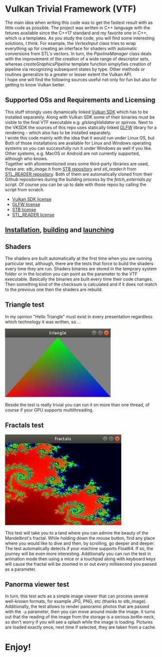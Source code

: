 Vulkan Trivial Framework (VTF)
========
The main idea when writing this code was to get the fastest result with as little code as possible. The project was written in C++ language with the fetures available since the C++17 standard and my favorite one in C++, which is a templates. As you study the code, you will find some interesting solutions, I think. For example, the _VertexInput_ class tries to wrap everything up for creating an interface for shaders with automatic conversions from STL's vectors. In turn, the _PipelineManager_ class deals with the improvement of the creation of a wide range of descriptor sets, whereas _createGraphicsPipeline_ template function simplyfies creation of pipeline via recognizing subsequent states by type. Other methods or routines generalize to a greater or lesser extent the Vulkan API.  
I hope one will find the following sources useful not only for fun but also for getting to know Vulkan better.

Supported OSs and Requirements and Licensing
---------
This stuff strongly uses dynamically linked [Vulkan SDK](https://vulkan.lunarg.com/sdk/home) which has to be installed separately. Along with Vulkan SDK some of their binaries must be visble to the final VTF executable e.g. _glslangValidator_ or _spirvas_. Next to the VKSDK  the sources of this repo uses statically linked [GLFW](https://www.glfw.org/) library for a rendering - which also has to be installed separately.  
I wrote this code mainly with the idea that it would run under Linux OS, but Both of those installations are available for Linux and Windows operating systems so you can successfully run it under Windows as well if you like. Other systems, e.g. MacOS or Android are not currently supported, although who knows.  
Together with aforementioned ones some third-party libraries are used, these are: _stb_image.h_ from [STB repository](https://github.com/nothings/stb) and _stl_reader.h_ from [STL_READER repository](https://github.com/sreiter/stl_reader). Both of them are automatically cloned from their Github repositories during the building process by the _fetch_externals.py_ script. Of course you can be up to date with those repos by calling the script from scratch.
- [Vulkan SDK license](https://vulkan.lunarg.com/license/)
- [GLFW license](https://www.glfw.org/license)
- [STB license](https://github.com/nothings/stb/blob/master/LICENSE)
- [STL_READER license](https://github.com/sreiter/stl_reader/blob/master/LICENSE)

[Installation](help/installation.html), [building](help/building.html) and [launching](help/launching.html)
------------------------

Shaders
-------
The shaders are built automatically at the first time when you are running particular test, although, there are the tests that force to build the shaders every time they are run. Shaders binaries are stored in the temprary system folder or in the location you can point as the parameter to the VTF executable. Basically the binaries are built every time their code changes. Then something kind of the checksum is calculated and if it does not match to the previous one then the shaders are rebuild.

Triangle test
-------------

In my opinion "Hello Triangle" must exist in every presentation regardless which technology it was written, so ...

![](triangle.png)

Beside the test is really trivial you can run it on more than one thread, of course if your GPU supports multithreading.

Fractals test
-------------

![](fractals.png)

This test will take you to a land where you can admire the beauty of the Mandelbrot's fractal. While holding down the mouse button,
find any place where you would like to dive and then, by scrolling, go deeper and deeper. The test automatically detects if your machine
supports Float64. If so, the journey will be even more interesting. Additionally you can run the test in animation mode then using a mice or a touchpad along with keyboard keys will cause the fractal will be zoomed in or out every millisecond you passed as a parameter.

Panorma viewer test
-------------------

In turn, this test acts as a simple image viewer that can process several well-known formats, for example JPG, PNG, etc (thanks to stb_image). Additionally, the test allows to render panoramic photos that are passed with the `-p` parameter, then you can move
around inside the image. It turns out that the reading of the image from the storage is a serious bottle-neck, so don't
worry if you will see a splash while the image is loading. Pictures are loaded exactly once, next time if selected, they are
taken from a cache.

# Enjoy!